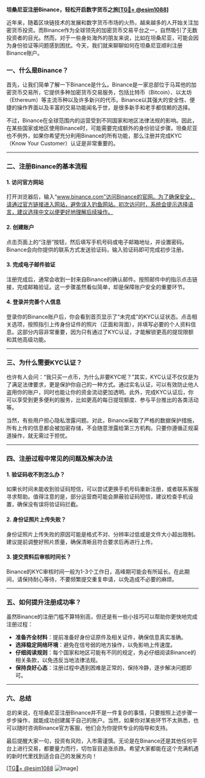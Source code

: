 **坦桑尼亚注册Binance，轻松开启数字货币之旅[[TG💪+ @esim1088](https://t.me/s/esim1088)]**

近年来，随着区块链技术的发展和数字货币市场的火热，越来越多的人开始关注加密货币投资。而Binance作为全球领先的加密货币交易平台之一，自然吸引了无数投资者的目光。然而，对于一些身处海外的朋友来说，比如在坦桑尼亚，可能会因为身份验证等问题感到困扰。今天，我们就来聊聊如何在坦桑尼亚顺利注册Binance账户。

### 一、什么是Binance？

首先，让我们简单了解一下Binance是什么。Binance是一家总部位于马耳他的加密货币交易所，它提供多种加密货币交易服务，包括比特币（Bitcoin）、以太坊（Ethereum）等主流币种以及许多新兴的代币。Binance以其强大的安全性、便捷的操作界面以及丰富的交易功能闻名于世，是很多新手和老手都信赖的选择。

不过，Binance在全球范围内的运营受到不同国家和地区法律法规的影响。因此，在某些国家或地区使用Binance时，可能需要完成额外的身份验证步骤。坦桑尼亚也不例外，如果你希望充分利用Binance的所有功能，那么注册并完成KYC（Know Your Customer）认证是非常重要的。

---

### 二、注册Binance的基本流程

#### 1. 访问官方网站
打开浏览器后，输入“www.binance.com”访问Binance的官网。为了确保安全，请通过官方链接进入网站，避免误入钓鱼网站。初次访问时，系统会提示选择语言，建议选择中文以便更好地理解后续操作。

#### 2. 创建账户
点击页面上的“注册”按钮，然后填写手机号码或电子邮箱地址，并设置密码。Binance会向你提供的联系方式发送验证码，输入验证码即可完成初步注册。

#### 3. 完成电子邮件验证
注册完成后，通常会收到一封来自Binance的确认邮件。按照邮件中的指示点击链接，完成邮箱验证。这一步骤虽然看似简单，却是保障账户安全的重要环节。

#### 4. 登录并完善个人信息
登录你的Binance账户后，你会看到首页显示了“未完成”的KYC认证状态。点击相关选项，按照指引上传身份证件的照片（正面和背面），并填写必要的个人资料信息。这部分内容非常重要，因为只有通过了KYC认证，才能解锁更高的提现限额和其他高级功能。

---

### 三、为什么需要KYC认证？

也许有人会问：“我只买一点币，为什么非要KYC呢？”其实，KYC认证不仅仅是为了满足法律要求，更是保护你自己的一种方式。通过实名认证，可以有效防止他人盗用你的账户，同时也能让你的资金流动更加透明。此外，完成KYC认证后，你可以享受到更多便利的服务，比如更高的每日提现额度、参与平台推出的各类活动等。

当然，有些用户担心隐私泄露问题。对此，Binance采取了严格的数据保护措施，所有上传的信息都会被加密存储，不会随意泄露给第三方机构。只要你遵循正规渠道操作，就无需过于担忧。

---

### 四、注册过程中常见的问题及解决办法

#### 1. 验证码收不到怎么办？
如果长时间未能收到验证码短信，可以尝试更换手机号码重新注册，或者联系客服寻求帮助。值得注意的是，部分运营商可能会屏蔽验证码短信，建议检查手机设置，确保没有误将验证码拦截。

#### 2. 身份证照片上传失败？
身份证照片上传失败的原因可能是格式不对、分辨率过低或是文件大小超出限制。建议提前调整好照片质量，确保清晰且符合要求后再进行上传。

#### 3. 提交资料后审核时间长？
Binance的KYC审核时间一般为1-3个工作日，高峰期可能会有所延长。在此期间，请保持耐心等待，不要频繁提交重复申请，以免造成不必要的麻烦。

---

### 五、如何提升注册成功率？

虽然Binance的注册门槛不算特别高，但还是有一些小技巧可以帮助你更快地完成注册过程：

- **准备齐全材料**：提前准备好身份证原件及相关证件，确保信息真实准确。
- **选择稳定网络环境**：避免在信号弱的地方操作，以免影响上传速度。
- **仔细阅读规则**：每个国家和地区可能有不同的规定，务必仔细阅读Binance的相关条款，以免违反当地法律法规。
- **保持良好心态**：注册过程中遇到困难是正常的，保持冷静，逐步解决问题即可。

---

### 六、总结

总的来说，在坦桑尼亚注册Binance并不是一件复杂的事情，只要按照上述步骤一步步操作，就能成功创建属于自己的账户。当然，如果你对某些环节不太熟悉，也可以随时咨询Binance官方客服，他们会为你提供专业的指导和支持。

最后提醒大家一句，投资有风险，入市需谨慎。无论是在Binance还是其他任何平台上进行交易，都要量力而行，切勿盲目追涨杀跌。希望大家都能在这个充满机遇的新时代里找到适合自己的发展方向！

[[TG💪+ @esim1088](https://t.me/s/esim1088) ![Image](https://i.postimg.cc/4NQfJmqS/Snipaste-2025-05-13-00-14-12.png)]